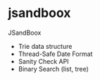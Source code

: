 # jsandboox
JSandBoox
* Trie data structure
* Thread-Safe Date Format
* Sanity Check API
* Binary Search (list, tree)
